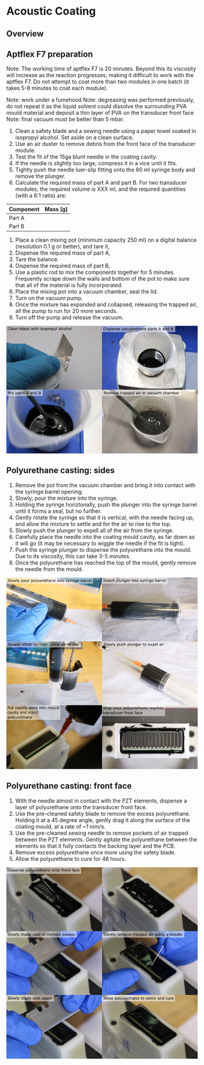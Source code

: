 # Acoustic Coating

## Overview

## Aptflex F7 preparation

Note: The working time of aptflex F7 is 20 minutes. Beyond this its viscosity will increase as the reaction progresses, making it difficult to work with the aptflex F7. Do not attempt to coat more than two modules in one batch (it takes 5-8 minutes to coat each module). 

Note: work under a fumehood
Note: degreasing was performed previously, do not repeat it as the liquid solvent could dissolve the surrounding PVA mould material and deposit a thin layer of PVA on the transducer front face
Note: final vacuum must be better than 5 mbar.

1. Clean a safety blade and a sewing needle using a paper towel soaked in isopropyl alcohol. Set aside on a clean surface.
1. Use an air duster to remove debris from the front face of the transducer module.
1. Test the fit of the 15ga blunt needle in the coating cavity.
1. If the needle is slightly too large, compress it in a vice until it fits.
1. Tightly push the needle luer-slip fitting onto the 60 ml syringe body and remove the plunger.
1. Calculate the required mass of part A and part B. For two transducer modules, the required volume is XXX ml, and the required quantities (with a 6:1 ratio) are:

| Component | Mass [g] |
|-----------|----------|
|Part A | |
|Part B | |


1. Place a clean mixing pot (minimum capacity 250 ml) on a digital balance (resolution 0.1 g or better), and tare it,
1. Dispense the required mass of part A,
1. Tare the balance.
1. Dispense the required mass of part B,
1. Use a plastic rod to mix the components together for 5 minutes. Frequently scrape down the walls and bottom of the pot to make sure that all of the material is fully incorporated.
1. Place the mixing pot into a vacuum chamber, seal the lid.
1. Turn on the vacuum pump.
1. Once the mixture has expanded and collapsed, releasing the trapped air, all the pump to run for 20 more seconds.
1. Turn off the pump and release the vacuum.

![polyurethane-preparation](img/acoustic-coating/polyurethane-preparation.png)

## Polyurethane casting: sides

1. Remove the pot from the vacuum chamber and bring it into contact with the syringe barrel opening.
1. Slowly, pour the mixture into the syringe.
1. Holding the syringe horiztonally, push the plunger into the syringe barrel until it forms a seal, but no further.
1. Gently rotate the syringe so that it is vertical, with the needle facing up, and allow the mixture to settle and for the air to rise to the top.
1. Slowly push the plunger to expell all of the air from the syringe.
1. Carefully place the needle into the coating mould cavity, as far down as it will go (it may be necessary to wiggle the needle if the fit is tight).
1. Push the syringe plunger to dispense the polyurethane into the mould. Due to its viscosity, this can take 3-5 minutes.
1. Once the polyurethane has reached the top of the mould, gently remove the needle from the mould.

![casting-polyurethane-sides](img/acoustic-coating/casting-polyurethane-sides.png)

## Polyurethane casting: front face
1. With the needle almost in contact with the PZT elements, dispense a layer of polyurethane onto the transducer front face. 
1. Use the pre-cleaned safety blade to remove the excess polyurethane. Holding it at a 45 degree angle, gently drag it along the surface of the coating mould, at a rate of ~1 mm/s.
1. Use the pre-cleaned sewing needle to remove pockets of air trapped between the PZT elements. Gently agitate the polyurethane between the elements so that it fully contacts the backing layer and the PCB.
1. Remove excess polyurethane once more using the safety blade.
1. Allow the polyurethane to cure for 48 hours.

![casting-polyurethane-front](img/acoustic-coating/casting-polyurethane-front.png)
